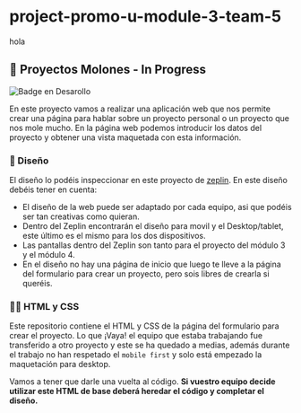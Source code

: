 # project-promo-u-module-3-team-5
hola
## :construction: Proyectos Molones - In Progress

![Badge en Desarollo](https://img.shields.io/badge/STATUS-IN%20PROGRESS-green)

En este proyecto vamos a realizar una aplicación web que nos permite crear una página para hablar sobre un proyecto personal o un proyecto que nos mole mucho. En la página web podemos introducir los datos del proyecto y obtener una vista maquetada con esta información.

### :hammer: Diseño

El diseño lo podéis inspeccionar en este proyecto de [zeplin](https://zpl.io/DlrJNMl). En este diseño debéis tener en cuenta:

- El diseño de la web puede ser adaptado por cada equipo, asi que podéis ser tan creativas como quieran.
- Dentro del Zeplin encontrarán el diseño para movil y el Desktop/tablet, este último es el mismo para los dos dispositivos.
- Las pantallas dentro del Zeplin son tanto para el proyecto del módulo 3 y el módulo 4.
- En el diseño no hay una página de inicio que luego te lleve a la página del formulario para crear un proyecto, pero sois libres de crearla si queréis.

### :woman_technologist: HTML y CSS

Este repositorio contiene el HTML y CSS de la página del formulario para crear el proyecto. Lo que ¡Vaya! el equipo que estaba trabajando fue transferido a otro proyecto y este se ha quedado a medias, además durante el trabajo no han respetado el `mobile first` y solo está empezado la maquetación para desktop.

Vamos a tener que darle una vuelta al código. **Si vuestro equipo decide utilizar este HTML de base deberá heredar el código y completar el diseño.**
